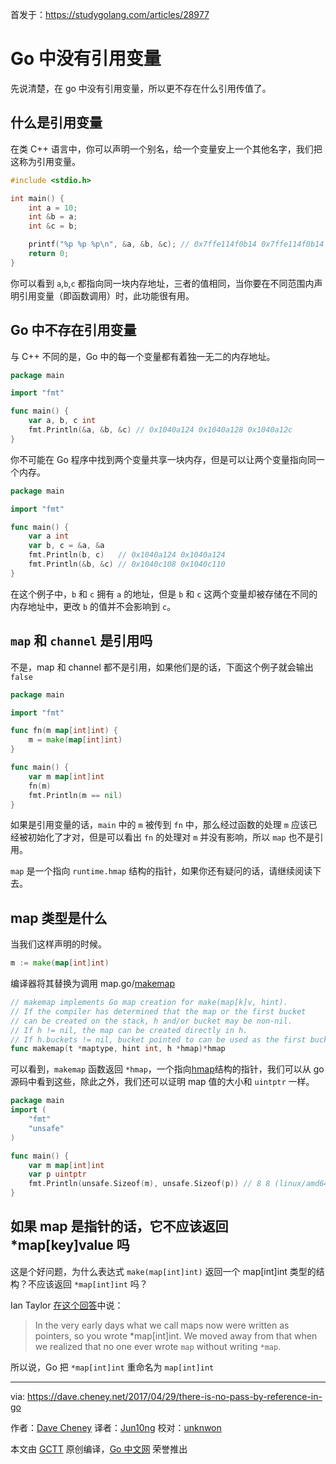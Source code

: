 首发于：https://studygolang.com/articles/28977

# Go 中没有引用变量

先说清楚，在 go 中没有引用变量，所以更不存在什么引用传值了。

## 什么是引用变量

在类 C++ 语言中，你可以声明一个别名，给一个变量安上一个其他名字，我们把这称为引用变量。

```c
#include <stdio.h>

int main() {
	int a = 10;
	int &b = a;
	int &c = b;

	printf("%p %p %p\n", &a, &b, &c); // 0x7ffe114f0b14 0x7ffe114f0b14 0x7ffe114f0b14
	return 0;
}
```

你可以看到 `a`,`b`,`c` 都指向同一块内存地址，三者的值相同，当你要在不同范围内声明引用变量（即函数调用）时，此功能很有用。

## Go 中不存在引用变量

与 C++ 不同的是，Go 中的每一个变量都有着独一无二的内存地址。

```go
package main

import "fmt"

func main() {
	var a, b, c int
	fmt.Println(&a, &b, &c) // 0x1040a124 0x1040a128 0x1040a12c
}
```

你不可能在 Go 程序中找到两个变量共享一块内存，但是可以让两个变量指向同一个内存。

```go
package main

import "fmt"

func main() {
	var a int
	var b, c = &a, &a
	fmt.Println(b, c)   // 0x1040a124 0x1040a124
	fmt.Println(&b, &c) // 0x1040c108 0x1040c110
}
```

在这个例子中，`b` 和 `c` 拥有 `a` 的地址，但是 `b` 和 `c` 这两个变量却被存储在不同的内存地址中，更改 `b` 的值并不会影响到 `c`。

## `map` 和 `channel` 是引用吗

不是，map 和 channel 都不是引用，如果他们是的话，下面这个例子就会输出 `false`

```go
package main

import "fmt"

func fn(m map[int]int) {
	m = make(map[int]int)
}

func main() {
	var m map[int]int
	fn(m)
	fmt.Println(m == nil)
}
```

如果是引用变量的话，`main` 中的 `m` 被传到 `fn` 中，那么经过函数的处理 `m` 应该已经被初始化了才对，但是可以看出 `fn` 的处理对 `m` 并没有影响，所以 `map` 也不是引用。

`map` 是一个指向 `runtime.hmap` 结构的指针，如果你还有疑问的话，请继续阅读下去。

## map 类型是什么

当我们这样声明的时候。

```go
m := make(map[int]int)
```

编译器将其替换为调用 map.go/[makemap](https://golang.org/src/runtime/map.go?h=makemap%28%29)

```go
// makemap implements Go map creation for make(map[k]v, hint).
// If the compiler has determined that the map or the first bucket
// can be created on the stack, h and/or bucket may be non-nil.
// If h != nil, the map can be created directly in h.
// If h.buckets != nil, bucket pointed to can be used as the first bucket.
func makemap(t *maptype, hint int, h *hmap)*hmap
```

可以看到，`makemap` 函数返回 `*hmap`，一个指向[hmap](https://golang.org/src/runtime/map.go?h=hmap#L115)结构的指针，我们可以从 go 源码中看到这些，除此之外，我们还可以证明 map 值的大小和 `uintptr` 一样。

```go
package main
import (
	"fmt"
	"unsafe"
)

func main() {
	var m map[int]int
	var p uintptr
	fmt.Println(unsafe.Sizeof(m), unsafe.Sizeof(p)) // 8 8 (linux/amd64)
}
```

## 如果 map 是指针的话，它不应该返回 *map[key]value 吗

这是个好问题，为什么表达式 `make(map[int]int)` 返回一个 map[int]int 类型的结构？不应该返回 `*map[int]int` 吗？

Ian Taylor [在这个回答](https://groups.google.com/forum/#!msg/golang-nuts/SjuhSYDITm4/jnrp7rRxDQAJ)中说：

> In the very early days what we call maps now were written as pointers, so you wrote *map[int]int. We moved away from that when we realized that no one ever wrote `map` without writing `*map`.

所以说，Go 把 `*map[int]int` 重命名为 `map[int]int`

---

via: https://dave.cheney.net/2017/04/29/there-is-no-pass-by-reference-in-go

作者：[Dave Cheney](https://dave.cheney.net/about)
译者：[Jun10ng](https://github.com/Jun10ng)
校对：[unknwon](https://github.com/unknwon)

本文由 [GCTT](https://github.com/studygolang/GCTT) 原创编译，[Go 中文网](https://studygolang.com/) 荣誉推出
